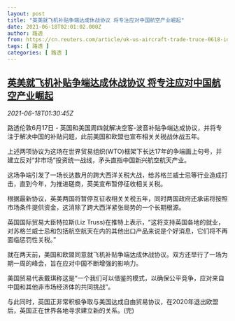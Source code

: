 ```yaml
---
layout: post
title: "英美就飞机补贴争端达成休战协议 将专注应对中国航空产业崛起"
date: 2021-06-18T02:01:02.000Z
author: 路透
from: https://cn.reuters.com/article/uk-us-aircraft-trade-truce-0618-idCNKCS2DU04Z
tags: [ 路透 ]
categories: [ 路透 ]
---
```

<!--1623981662000-->
[英美就飞机补贴争端达成休战协议 将专注应对中国航空产业崛起](https://cn.reuters.com/article/uk-us-aircraft-trade-truce-0618-idCNKCS2DU04Z)
------

<div>
<div><i>2021-06-18T01:30:45Z</i></div><p>路透伦敦6月17日 - 英国和美国周四就解决空客-波音补贴争端达成协议，并将专注于解决中国的补贴问题，此前美国和欧盟也宣布相关关税战休战五年。</p><p>上述两项协议为这场在世界贸易组织(WTO)框架下长达17年的争端画上句号，并建立反对“非市场”投资统一战线，矛头直指中国新兴航空航天产业。</p><p>这场争端引发了一场长达数月的跨大西洋关税大战，给苏格兰威士忌等行业造成打击，直到今年，为推进磋商，英美宣布暂停征收相关关税。</p><p>根据最新协议，英美两国将暂停互征收相关关税五年，同时两国政府还承诺将按照市场条件提供资金，这消除了跨大西洋紧张局势的一个长期根源。</p><p>英国国际贸易大臣特拉斯(Liz Truss)在推特上表示，“这将支持英国各地的就业，对苏格兰威士忌和包括航空航天在内的其他出口产品来说是个好消息，它们将不再面临惩罚性关税。”</p><p>就在两天前，美国和欧盟同意就飞机补贴争端达成休战协议。双方还举行了一场为期一周的峰会，旨在应对中国不断增强的影响力。</p><p>美国贸易代表戴琪称这是“一个我们可以借鉴的模式，以确保公平竞争，应对来自中国和其他非市场经济体的共同挑战”。</p><p>与此同时，英国正非常积极争取与美国达成自由贸易协议，在2020年退出欧盟后，英国正在世界各地寻求建立新的关系。(完)</p>
</div>
